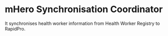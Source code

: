 mHero Synchronisation Coordinator
=================================

It synchronises health worker information from Health Worker Registry to RapidPro.
